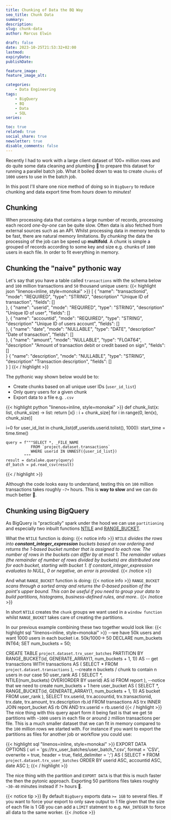 ```yaml
---
title: Chunking of Data the BQ Way
seo_title: Chunk Data
summary: 
description: 
slug: chunk-data
author: Marcus Elwin

draft: false
date: 2023-10-25T21:53:32+02:00
lastmod: 
expiryDate: 
publishDate: 

feature_image: 
feature_image_alt: 

categories:
    - Data Engineering
tags:
    - BigQuery
    - BQ
    - Data
    - SQL
series:

toc: true
related: true
social_share: true
newsletter: true
disable_comments: false
---
```


Recently I had to work with a large client dataset of 100+ million rows and do quite some data cleaning and plumbing :wrench: to prepare this dataset for running a parallel batch job. What it boiled down to was to create `chunks` of `1000` users to use in the batch job. 

In this post I'll share one nice method of doing so in `BigQuery` to reduce chunking and data export time from *hours* down to *minutes*!

## Chunking 
When processing data that contains a large number of records, processing each record *one-by-one* can be quite slow. Often data is also fetched from external sources such as an API. Whilst processing data in memory tends to be fast, there are natural memory limitations. By *chunking* the data the processing of the job can be speed up **multifold**. A *chunk* is simple a grouped of records according to some key and size e.g. chunks of `1000` users in each file. In order to fit everything in memory.

## Chunking the "naive" pythonic way
Let's say that you have a table called `transactions` with the schema below and `100` million transactions and `50` thousand unique users:
{{< highlight json "linenos=inline, style=monokai" >}}
[
    {
    "name": "transactionid",
    "mode": "REQUIRED",
    "type": "STRING",
    "description" "Unique ID of transaction",
    "fields": []    
    },
    {
    "name": "userid",
    "mode": "REQUIRED",
    "type": "STRING",
    "description" "Unique ID of user",
    "fields": []    
    },
    {
    "name": "accountid",
    "mode": "REQUIRED",
    "type": "STRING",
    "description" "Unique ID of users account",
    "fields": []    
    },
    {
    "name": "date",
    "mode": "NULLABLE",
    "type": "DATE",
    "description" "Date of transaction",
    "fields": []    
    },
    {
    "name": "amount",
    "mode": "NULLABLE",
    "type": "FLOAT64",
    "description" "Amount of transaction debit or credit based on sign",
    "fields": []    
    }
    {
    "name": "description",
    "mode": "NULLABLE",
    "type": "STRING",
    "description" "Transaction description",
    "fields": []    
    }
]
{{< / highlight >}}

The pythonic way shown below would be to:
* Create chunks based on all unique user IDs (`user_id_list`)
* Only query users for a given chunk
* Export data to a file e.g. `.csv`

{{< highlight python "linenos=inline, style=monokai" >}}
def chunk_list(x: list, chunk_size) -> list:
    return [x[i : i + chunk_size] for i in range(0, len(x), chunk_size)]

i=0
for user_id_list in chunk_list(df_userids.userid.tolist(), 1000):
    start_time = time.time()

    query = f"""SELECT *, _FILE_NAME 
               FROM `project.dataset.transactions`
               WHERE userid IN UNNEST({user_id_list})
            """
    result = datalake.query(query)
    df_batch = pd.read_csv(result)
{{< / highlight >}}

Although the code looks easy to understand, testing this on `100` million transactions takes roughly `~7+` hours. This is **way to slow** and we can do much better :brain:.

## Chunking using BigQuery
As BigQuery is "practically" spark under the hood we can use `partitioning` and especially two inbuilt functions [NTILE](https://cloud.google.com/bigquery/docs/reference/standard-sql/numbering_functions#ntile) and [RANGE_BUCKET](https://cloud.google.com/bigquery/docs/reference/standard-sql/mathematical_functions#range_bucket).

What the `NTILE` function is doing:
{{< notice info >}} 
`NTILE` *divides the rows into **constant_integer_expression** buckets based on row ordering and returns the 1-based bucket number that is assigned to each row. The number of rows in the buckets can differ by at most 1. The remainder values (the remainder of number of rows divided by buckets) are distributed one for each bucket, starting with bucket 1. If constant_integer_expression evaluates to NULL, 0 or negative, an error is provided.*
{{< /notice >}}

And what `RANGE_BUCKET` function is doing:
{{< notice info >}} 
`RANGE_BUCKET` *scans through a sorted array and returns the 0-based position of the point's upper bound. This can be useful if you need to group your data to build partitions, histograms, business-defined rules, and more..*
{{< /notice >}}

In short `NTILE` creates the `chunk` groups we want used in a `window function` whilst `RANGE_BUCKET` takes care of creating the partitions. 

In our previous example combining these two together would look like:
{{< highlight sql "linenos=inline, style=monokai" >}}
--we have 50k users and want 1000 users in each bucket i.e. 50k/1000-> 50
DECLARE num_buckets INT64;
SET num_buckets = 50;

CREATE TABLE `project.dataset.trx_user_batches`
PARTITION BY RANGE_BUCKET(id, GENERATE_ARRAY(1, num_buckets + 1, 1)) AS 
-- get transactions
WITH transactions AS (
SELECT *
FROM 
    `project.dataset.transactions`
),
--create n buckets / chunk to contain n users in our case 50
user_rank AS (
SELECT 
  *,  
  NTILE(num_buckets) OVER(ORDER BY userid) AS id
FROM report
),
--notice that we need to create num_buckets + 1 here
user_bucket AS (
SELECT
  *,
  RANGE_BUCKET(id, GENERATE_ARRAY(1, num_buckets + 1, 1)) AS bucket
FROM 
  user_rank
),
SELECT
  trx.userid,
  trx.accountid,
  trx.transactionid,
  trx.date,
  trx.amount,
  trx.description
  rb.id
FROM 
  transactions AS trx
INNER JOIN
  report_bucket AS rb
ON
  AND trx.userid = rb.userid
{{< / highlight >}}
The nice thing with this query apart form it being fast is that we get `50` partitions with `~1000` users in each file or around `2` million transactions per file. This is a much smaller dataset that we can fit in memory compared to the `100` million rows we started with. For instance if you want to export the partitions as files for another job or workflow you could use:

{{< highlight sql "linenos=inline, style=monokai" >}}
EXPORT DATA
  OPTIONS (
    uri = 'gs://trx_user_batches/user_batch_*.csv',
    format = 'CSV',
    overwrite = true,
    header = true,
    field_delimiter = ';')
AS (
SELECT
  *
FROM 
  `project.dataset.trx_user_batches` 
ORDER BY
  userid ASC,
  accountid ASC,
  date ASC
);
{{< / highlight >}}

The nice thing with the partition and `EXPORT DATA` is that this is much faster the then the pytonic approach. Exporting 50 partitions files takes roughly `~30-40` minutes instead if `7+` hours :rocket:.

{{< notice tip >}} 
By default `BigQuery` exports data `>= 1GB` to several files. If you want to force your export to only save output to 1 file given that the size of each file is 1 GB you can add a `LIMIT` statment to e.g. `MAX_INTEGER` to force all data to the same worker.
{{< /notice >}}